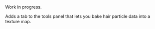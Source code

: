 Work in progress.

Adds a tab to the tools panel that lets you bake hair particle data into a texture map.